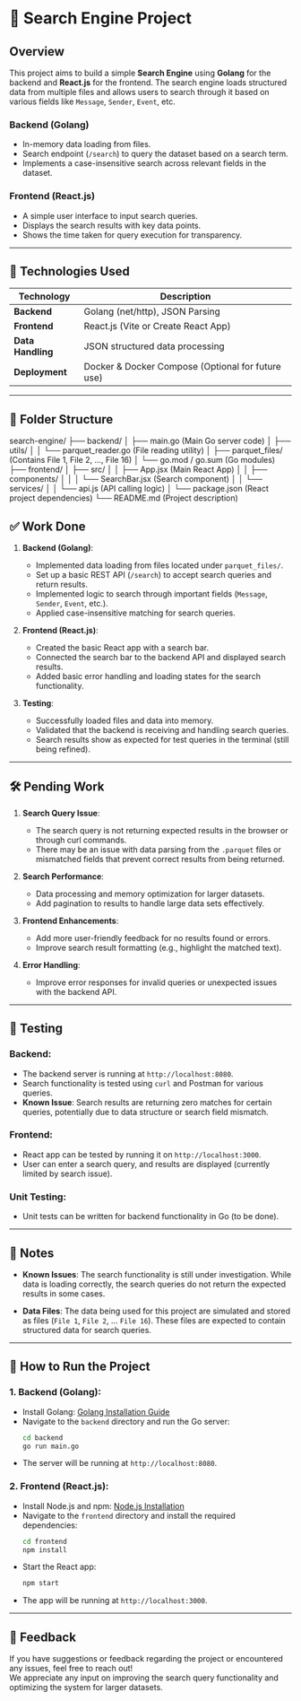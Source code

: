 # 🚀 Search Engine Project

## Overview

This project aims to build a simple **Search Engine** using **Golang** for the backend and **React.js** for the frontend. The search engine loads structured data from multiple files and allows users to search through it based on various fields like `Message`, `Sender`, `Event`, etc.

### **Backend (Golang)**
- In-memory data loading from files.
- Search endpoint (`/search`) to query the dataset based on a search term.
- Implements a case-insensitive search across relevant fields in the dataset.

### **Frontend (React.js)**
- A simple user interface to input search queries.
- Displays the search results with key data points.
- Shows the time taken for query execution for transparency.

---

## 🔧 Technologies Used

| Technology      | Description                                          |
|-----------------|------------------------------------------------------|
| **Backend**     | Golang (net/http), JSON Parsing                      |
| **Frontend**    | React.js (Vite or Create React App)                  |
| **Data Handling**| JSON structured data processing                    |
| **Deployment**  | Docker & Docker Compose (Optional for future use)    |

---

## 📂 Folder Structure

search-engine/
├── backend/
│   ├── main.go         (Main Go server code)
│   ├── utils/
│   │   └── parquet_reader.go (File reading utility)
│   ├── parquet_files/  (Contains File 1, File 2, ..., File 16)
│   └── go.mod / go.sum (Go modules)
├── frontend/
│   ├── src/
│   │   ├── App.jsx    (Main React App)
│   │   ├── components/
│   │   │   └── SearchBar.jsx (Search component)
│   │   └── services/
│   │       └── api.js  (API calling logic)
│   └── package.json (React project dependencies)
└── README.md (Project description)



## ✅ Work Done

1. **Backend (Golang)**:
   - Implemented data loading from files located under `parquet_files/`.
   - Set up a basic REST API (`/search`) to accept search queries and return results.
   - Implemented logic to search through important fields (`Message`, `Sender`, `Event`, etc.).
   - Applied case-insensitive matching for search queries.

2. **Frontend (React.js)**:
   - Created the basic React app with a search bar.
   - Connected the search bar to the backend API and displayed search results.
   - Added basic error handling and loading states for the search functionality.

3. **Testing**:
   - Successfully loaded files and data into memory.
   - Validated that the backend is receiving and handling search queries.
   - Search results show as expected for test queries in the terminal (still being refined).

---

## 🛠 Pending Work

1. **Search Query Issue**:
   - The search query is not returning expected results in the browser or through curl commands.
   - There may be an issue with data parsing from the `.parquet` files or mismatched fields that prevent correct results from being returned.

2. **Search Performance**:
   - Data processing and memory optimization for larger datasets.
   - Add pagination to results to handle large data sets effectively.

3. **Frontend Enhancements**:
   - Add more user-friendly feedback for no results found or errors.
   - Improve search result formatting (e.g., highlight the matched text).

4. **Error Handling**:
   - Improve error responses for invalid queries or unexpected issues with the backend API.

---

## 🧪 Testing

### Backend:
- The backend server is running at `http://localhost:8080`.
- Search functionality is tested using `curl` and Postman for various queries.
- **Known Issue**: Search results are returning zero matches for certain queries, potentially due to data structure or search field mismatch.

### Frontend:
- React app can be tested by running it on `http://localhost:3000`.
- User can enter a search query, and results are displayed (currently limited by search issue).

### Unit Testing:
- Unit tests can be written for backend functionality in Go (to be done).

---

## 📝 Notes

- **Known Issues**: The search functionality is still under investigation. While data is loading correctly, the search queries do not return the expected results in some cases.
  
- **Data Files**: The data being used for this project are simulated and stored as files (`File 1`, `File 2`, ... `File 16`). These files are expected to contain structured data for search queries.

---

## 🚀 How to Run the Project

### 1. **Backend (Golang)**:
   - Install Golang: [Golang Installation Guide](https://golang.org/doc/install)
   - Navigate to the `backend` directory and run the Go server:
     ```bash
     cd backend
     go run main.go
     ```
   - The server will be running at `http://localhost:8080`.

### 2. **Frontend (React.js)**:
   - Install Node.js and npm: [Node.js Installation](https://nodejs.org/)
   - Navigate to the `frontend` directory and install the required dependencies:
     ```bash
     cd frontend
     npm install
     ```
   - Start the React app:
     ```bash
     npm start
     ```
   - The app will be running at `http://localhost:3000`.

---

## 💬 Feedback

If you have suggestions or feedback regarding the project or encountered any issues, feel free to reach out!  
We appreciate any input on improving the search query functionality and optimizing the system for larger datasets.

